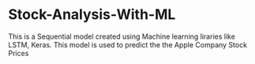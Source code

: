 # Stock-Analysis-With-ML
This is a Sequential model created using Machine learning liraries like LSTM, Keras. This model is used to predict the the Apple Company Stock Prices
